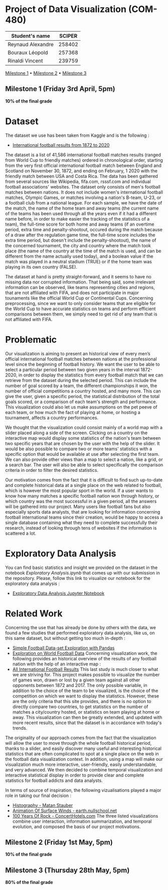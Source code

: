 # Project of Data Visualization (COM-480)

| Student's name | SCIPER |
| -------------- | ------ |
| Reynaud Alexandre | 258402 |
| Bouraux Léopold | 257368 |
| Rinaldi Vincent | 239759 |

[Milestone 1](#milestone-1-friday-3rd-april-5pm) • [Milestone 2](#milestone-2-friday-1st-may-5pm) • [Milestone 3](#milestone-3-thursday-28th-may-5pm)

## Milestone 1 (Friday 3rd April, 5pm)

**10% of the final grade**

# Dataset

The dataset we use has been taken from Kaggle and is the following : 
- [International football results from 1872 to 2020](https://www.kaggle.com/martj42/international-football-results-from-1872-to-2017)

The dataset is a list of 41,586 international football matches results (ranged from World Cup to friendly matches) ordered in chronological order, 
starting from the very first official international football match between England and Scotland on November 30, 1872, and ending on February, 1 2020 with 
the friendly match between USA and Costa Rica. The data has been gathered from several sources like Wikipedia, fifa.com, rsssf.com and individual football 
associations' websites. The dataset only consists of men's football matches between nations. It does not include women's international football matches, 
Olympic Games, or matches involving a nation's B-team, U-23, or a football club from a national league. For each sample, we have the date of the match, 
the name of the home team and away teams (the current name of the teams has been used through all the years even if it had a different name before, in order 
to make easier the tracking of the statistics of a team), the full-time score for both home and away teams (if an overtime period, extra time and penalty-shootout, 
occured during the match because of a draw after the regulation game time, the full-time score includes the extra time period, but doesn't include the penalty-shootout), 
the name of the concerned tournament, the city and country where the match took place (the name of the country at the time of the match is used, and can be different 
from the name actually used today), and a boolean value if the match was played in a neutral stadium (TRUE) or if the home team was playing in its own country (FALSE).

The dataset at hand is pretty straight-forward, and it seems to have no missing data nor corrupted information. That being said, some irrelevant information can be 
observed, like teams representing cities and regions, that are not affiliated with FIFA, and does not participate in major tounaments like the official World Cup or 
Continental Cups. Concerning preprocessing, since we want to only consider teams that are eligible for the World Cup to have accurate statistics on teams and perform 
efficient comparisons between them, we simply need to get rid of any team that is not affiliated with FIFA.

# Problematic

Our visualization is aiming to present an historical view of every men’s official international football matches between nations at the professional level since the 
beginning of football history. We want the user to be able to select a particular period between two given years in the interval 1872-2020, in order to display the 
statistics from every football match that we can retrieve from the dataset during the selected period. This can include the number of goal scored by a team, the different 
championships it won, the number of official competitions a country hosted, and many more. This can give the user, given a specific period, the statistical distribution 
of the total goals scored, or a comparison of each team's strength and performance. This visualization could also let us make assumptions on the pet peeve of each team, 
or how much the fact of playing at home, or hosting a tournament, affects a country performances.

We thought that the visualization could consist mainly of a world map with a slider placed along a side of the screen. Clicking on a country on the interactive map would 
display some statistics of the nation's team between two specific years that are chosen by the user with the help of the slider. It would be also possible to compare two 
or more teams' statistics with a specific option that would be available at use after selecting the first team. We can also provide other views than a map to select a nation, 
like a grid, or a search bar. The user will also be able to select specifically the comparison criteria in order to filter the desired statistics.

Our motivation comes from the fact that it is difficult to find such up-to-date and complete historical data at a single place on the web related to football, which is 
however the most popular sport in the world. If a user wants to know how many matches a specific football nation won through history, or which country was the most successful 
in a given period, all the answers will be gathered into our project. Many users like football fans but also especially sports data analysts, that are looking for information 
concerning football international teams since their creation, would be happy to access a single database containing what they need to complete successfully their research, 
instead of looking through tens of websites if the information is scattered a lot.

# Exploratory Data Analysis

You can find basic statistics and insight we provided on the dataset in the notebook *Exploratory Analysis.ipynb* that comes up with our submission in the repository.
Please, follow this link to visualize our notebook for the exploratory data analysis : 
- [Exploratory Data Analysis Jupyter Notebook](https://nbviewer.jupyter.org/github/com-480-data-visualization/com-480-project-le-kfc/blob/master/Exploratory%20Analysis.ipynb)

# Related Work

Concerning the use that has already be done by others with the data, we found a few studies that performed exploratory data analysis, like us, on this same dataset, 
but without getting too much in-depth :
- [Simple Football Data-set Exploration with Pandas](https://towardsdatascience.com/simple-football-data-set-exploration-with-pandas-60a2bc56bd5a)
- [Exploration on World Football Data](https://www.kaggle.com/microtang/exploration-on-world-football-data)
Concerning visualization work, the following provides an historical overview of the results of any football nation with the help of an interactive map :
- [All International Football Results](https://public.tableau.com/profile/kakuna#!/vizhome/AllFootballResults/Overview)
This last study is much closer to what we are striving for. This project makes possible to visualize the number of games won, drawn or lost by a given team against all other 
opponents between 1872 and 2017. The only possible variable, in addition to the choice of the team to be visualized, is the choice of the competition on which we want to
display the statistics. However, these are the only criteria that this site provides, and there is no option to directly compare two countries, to get statistics on the number
of matches a city/country hosted, or statistics on team playing at home or away. This visualization can then be greatly extended, and updated with more recent results, since 
that the dataset is in accordance with today's trends.

The originality of our approach comes from the fact that the visualization will allow the user to move through the whole football historical period, thanks to a slider, and 
easily discover many useful and interesting historical statistics that are often complicated to spot at a single place on the web in the football data visualization context. 
In addition, using a map will make our visualization much more interactive, user-friendly, easily understandable, and very advanced. We then decided to combine temporal 
visualization and interactive statistical display in order to provide clear and complete statistics for football addicts and data analysts.

In terms of source of inspiration, the following vizualisations played a major role in taking our final decision :
- [Histography - Matan Stauber](https://histography.io/)
- [Animation Of Surface Winds - earth.nullschool.net](https://earth.nullschool.net/)
- [100 Years Of Rock - ConcertHotels.com](https://www.concerthotels.com/100-years-of-rock/)
The three listed visualizations combine user interaction, information summarization, and temporal evolution, and composed the basis of our project motivations.


## Milestone 2 (Friday 1st May, 5pm)

**10% of the final grade**




## Milestone 3 (Thursday 28th May, 5pm)

**80% of the final grade**


